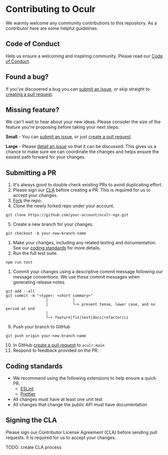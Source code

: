 # Contributing to Oculr

We warmly welcome any community contributions to this repository. As a contributor here are some helpful guidelines.

## Code of Conduct

Help us ensure a welcoming and inspiring community. Please read our [Code of Conduct](./CODE_OF_CONDUCT.md).

## Found a bug?

If you've discovered a bug you can [submit an issue](https://github.com/Progressive/oculr-ngx/issues), or skip straight to [creating a pull request](#submitting-a-pr).

## Missing feature?

We can't wait to hear about your new ideas. Please consider the size of the feature you're proposing before taking your next steps.

**Small** - You can [submit an issue](https://github.com/Progressive/oculr-ngx/issues), or just [create a pull request](#submitting-a-pr).

**Large** - Please [detail an issue](https://github.com/Progressive/oculr-ngx/issues) so that it can be discussed. This gives us a chance to make sure we can coordinate the changes and helps ensure the easiest path forward for your changes.

## Submitting a PR

1. It's always good to double check existing PRs to avoid duplicating effort.
2. Please sign our [CLA](#signing-the-cla) before creating a PR. This is required for us to accept your changes.
3. [Fork](https://docs.github.com/en/get-started/quickstart/fork-a-repo) the repo.
4. Clone the newly forked repo under your account.

```console
git clone https://github.com/your-account/oculr-ngx.git
```

5. Create a new branch for your changes.

```console
git checkout -b your-new-branch-name
```

1. Make your changes, including any related testing and documentation. See our [coding standards](#coding-standards) for more details.
2. Run the full test suite.

```console
npm run test
```

1. Commit your changes using a descriptive commit message following our message conventions. We use these commit messages when generating release notes.

```console
git add --all
git commit -m "<type>: <short summary>"
                  |           |
                  |           └─> present tense, lower case, and no period at end
                  |
                  └─> feature|fix|test|docs|refactor|ci

```

9. Push your branch to GitHub

```console
git push origin your-new-branch-name
```

10. In GitHub [create a pull request](https://docs.github.com/en/pull-requests/collaborating-with-pull-requests/proposing-changes-to-your-work-with-pull-requests/creating-a-pull-request-from-a-fork) to `oculr:main`
11. Respond to feedback provided on the PR.

## Coding standards

- We recommend using the following extensions to help ensure a quick PR.
  - [ESLint](https://marketplace.visualstudio.com/items?itemName=dbaeumer.vscode-eslint)
  - [Prettier](https://marketplace.visualstudio.com/items?itemName=esbenp.prettier-vscode)
- All changes must have at least one unit test
- All changes that change the public API must have documentation

## Signing the CLA

Please sign our Contributor License Agreement (CLA) before sending pull requests. It is required for us to accept your changes.

TODO: create CLA process
